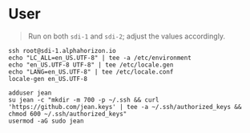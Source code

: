 # User

> Run on both `sdi-1` and `sdi-2`; adjust the values accordingly.

```shell
ssh root@sdi-1.alphahorizon.io
echo "LC_ALL=en_US.UTF-8" | tee -a /etc/environment
echo "en_US.UTF-8 UTF-8" | tee /etc/locale.gen
echo "LANG=en_US.UTF-8" | tee /etc/locale.conf
locale-gen en_US.UTF-8

adduser jean
su jean -c "mkdir -m 700 -p ~/.ssh && curl 'https://github.com/jean.keys' | tee -a ~/.ssh/authorized_keys && chmod 600 ~/.ssh/authorized_keys"
usermod -aG sudo jean
```
